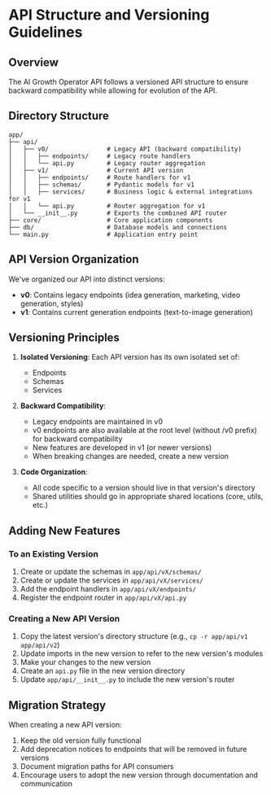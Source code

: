 # API Structure and Versioning Guidelines

## Overview

The AI Growth Operator API follows a versioned API structure to ensure backward compatibility while allowing for evolution of the API.

## Directory Structure

```
app/
├── api/
│   ├── v0/                # Legacy API (backward compatibility)
│   │   ├── endpoints/     # Legacy route handlers
│   │   └── api.py         # Legacy router aggregation
│   ├── v1/                # Current API version
│   │   ├── endpoints/     # Route handlers for v1
│   │   ├── schemas/       # Pydantic models for v1
│   │   ├── services/      # Business logic & external integrations for v1
│   │   └── api.py         # Router aggregation for v1
│   └── __init__.py        # Exports the combined API router
├── core/                  # Core application components
├── db/                    # Database models and connections
└── main.py                # Application entry point
```

## API Version Organization

We've organized our API into distinct versions:

- **v0**: Contains legacy endpoints (idea generation, marketing, video generation, styles)
- **v1**: Contains current generation endpoints (text-to-image generation)

## Versioning Principles

1. **Isolated Versioning**: Each API version has its own isolated set of:
   - Endpoints
   - Schemas
   - Services

2. **Backward Compatibility**:
   - Legacy endpoints are maintained in v0
   - v0 endpoints are also available at the root level (without /v0 prefix) for backward compatibility
   - New features are developed in v1 (or newer versions)
   - When breaking changes are needed, create a new version

3. **Code Organization**:
   - All code specific to a version should live in that version's directory
   - Shared utilities should go in appropriate shared locations (core, utils, etc.)

## Adding New Features

### To an Existing Version

1. Create or update the schemas in `app/api/vX/schemas/`
2. Create or update the services in `app/api/vX/services/`
3. Add the endpoint handlers in `app/api/vX/endpoints/`
4. Register the endpoint router in `app/api/vX/api.py`

### Creating a New API Version

1. Copy the latest version's directory structure (e.g., `cp -r app/api/v1 app/api/v2`)
2. Update imports in the new version to refer to the new version's modules
3. Make your changes to the new version
4. Create an `api.py` file in the new version directory
5. Update `app/api/__init__.py` to include the new version's router

## Migration Strategy

When creating a new API version:

1. Keep the old version fully functional
2. Add deprecation notices to endpoints that will be removed in future versions
3. Document migration paths for API consumers
4. Encourage users to adopt the new version through documentation and communication 